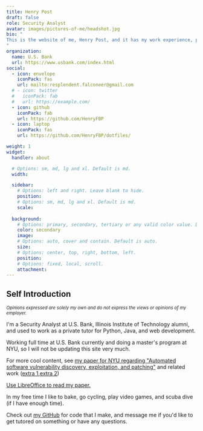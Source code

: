 ```yaml
---
title: Henry Post
draft: false
role: Security Analyst
avatar: images/pictures-of-me/headshot.jpg
bio: "
This is the website of me, Henry Post, and it has my work experience, personal projects, and general info about me.
"
organization:
  name: U.S. Bank
  url: https://www.usbank.com/index.html
social:
  - icon: envelope
    iconPack: fas
    url: mailto:resplendent.falconeer@gmail.com
  # - icon: twitter
  #   iconPack: fab
  #   url: https://example.com/
  - icon: github
    iconPack: fab
    url: https://github.com/HenryFBP
  - icon: laptop
    iconPack: fas
    url: https://github.com/HenryFBP/dotfiles/

weight: 1
widget:
  handler: about

  # Options: sm, md, lg and xl. Default is md.
  width:

  sidebar:
    # Options: left and right. Leave blank to hide.
    position:
    # Options: sm, md, lg and xl. Default is md.
    scale:
  
  background:
    # Options: primary, secondary, tertiary or any valid color value. Default is primary.
    color: secondary
    image:
    # Options: auto, cover and contain. Default is auto.
    size:
    # Options: center, top, right, bottom, left.
    position:
    # Options: fixed, local, scroll.
    attachment: 
---
```


## Self Introduction

<i><small>Opinions expressed are solely my own and do not express the views or opinions of my employer.</small></i>

I'm a Security Analyst at U.S. Bank, Illinois Institute of Technology alumni, and used to work as a private tutor for Python, Java, and web development.

Working full time at U.S. Bank currently and doing a master's program at NYU, so I will not be updating this site very much.

For more cool content, see [my paper for NYU regarding "Automated software vulnerability discovery, exploitation, and patching"](https://github.com/HenryFBP/NYU-CS-GY-6813/blob/master/research-paper/papers/final/Henry%20Post%20-%20NYU-CS-GY-6813%20-%20Automated%20software%20vulnerability%20discovery%2C%20exploitation%2C%20and%20patching%20-%20Combined%20Paper.fodt) and related work ([extra 1](https://github.com/HenryFBP/NYU-CS-GY-6813),[extra 2](https://github.com/HenryFBP/NYU-CS-GY-6813-research-paper-work))

[Use LibreOffice to read my paper.](https://www.libreoffice.org/)

In my free time I like to bake, go cycling, play video games, and scuba dive (if I have enough time).

Check out <u>[my GitHub](https://github.com/HenryFBP/)</u> for code that I make, and message me if you'd like to get tutored on something or have any questions.